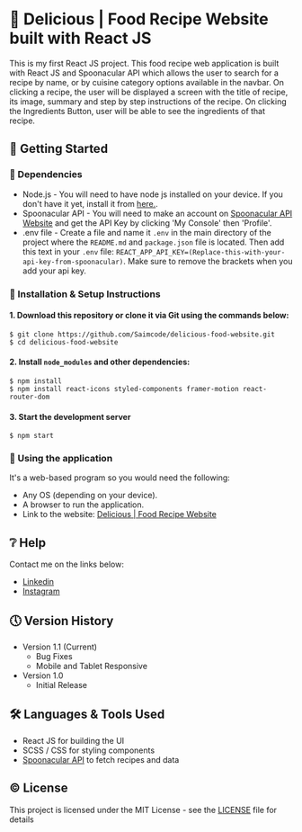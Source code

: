 # 🍕 Delicious | Food Recipe Website built with React JS

This is my first React JS project. This food recipe web application is built with React JS and Spoonacular API which allows the user to search for a recipe by name, or by cuisine category options available in the navbar. On clicking a recipe, the user will be displayed a screen with the title of recipe, its image, summary and step by step instructions of the recipe. On clicking the Ingredients Button, user will be able to see the ingredients of that recipe.

## 🔧 Getting Started

### 📍 Dependencies
* Node.js - You will need to have node js installed on your device. If you don't have it yet, install it from [here.](https://nodejs.org/en/).
* Spoonacular API - You will need to make an account on [Spoonacular API Website](https://spoonacular.com/food-api) and get the API Key by clicking 'My Console' then 'Profile'.
* .env file - Create a file and name it `.env` in the main directory of the project where the `README.md` and `package.json` file is located. Then add this text in your `.env` file: `REACT_APP_API_KEY=(Replace-this-with-your-api-key-from-spoonacular)`. Make sure to remove the brackets when you add your api key.

### 📍 Installation & Setup Instructions

#### 1. Download this repository or clone it via Git using the commands below:

    $ git clone https://github.com/Saimcode/delicious-food-website.git
    $ cd delicious-food-website
    
#### 2. Install `node_modules` and other dependencies:

    $ npm install
    $ npm install react-icons styled-components framer-motion react-router-dom
    
#### 3. Start the development server

    $ npm start

### 📍 Using the application

It's a web-based program so you would need the following:

* Any OS (depending on your device).
* A browser to run the application.
* Link to the website: [Delicious | Food Recipe Website](https://admirable-figolla-2fc73f.netlify.app/)

## ❔ Help

Contact me on the links below:
* [Linkedin](https://www.linkedin.com/in/saim-qureshi-703060234?original_referer=https%3A%2F%2Fsaimcode.github.io%2F)
* [Instagram](https://www.linkedin.com/in/saim-qureshi-703060234?original_referer=https%3A%2F%2Fsaimcode.github.io%2F)

## 🕔 Version History

* Version 1.1 (Current)
    * Bug Fixes
    * Mobile and Tablet Responsive
* Version 1.0
    * Initial Release

## 🛠 Languages & Tools Used

* React JS for building the UI
* SCSS / CSS for styling components
* [Spoonacular API](https://spoonacular.com/food-api) to fetch recipes and data

## ©️ License

This project is licensed under the MIT License - see the [LICENSE](LICENSE) file for details
